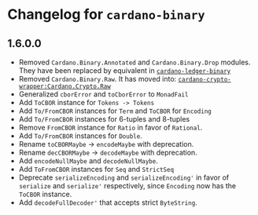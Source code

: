 # Changelog for `cardano-binary`

## 1.6.0.0

* Removed `Cardano.Binary.Annotated` and `Cardano.Binary.Drop` modules. They have been
  replaced by equivalent in
  [`cardano-ledger-binary`](https://github.com/input-output-hk/cardano-ledger/blob/master/libs/cardano-ledger-binary)
* Removed `Cardano.Binary.Raw`. It has moved into:
  [`cardano-crypto-wrapper:Cardano.Crypto.Raw`](https://github.com/input-output-hk/cardano-ledger/blob/master/eras/byron/crypto/src/Cardano/Crypto/Raw.hs)
* Generalized `cborError` and `toCborError` to `MonadFail`
* Add `ToCBOR` instance for `Tokens -> Tokens`
* Add `To/FromCBOR` instances for `Term` and `ToCBOR` for `Encoding`
* Add `To/FromCBOR` instances for 6-tuples and 8-tuples
* Remove `FromCBOR` instance for `Ratio` in favor of `Rational`.
* Add `To/FromCBOR` instances for `Double`.
* Rename `toCBORMaybe` -> `encodeMaybe` with deprecation.
* Rename `decCBORMaybe` -> `decodeMaybe` with deprecation.
* Add `encodeNullMaybe` and `decodeNullMaybe`.
* Add `ToFromCBOR` instances for `Seq` and `StrictSeq`
* Deprecate `serializeEncoding` and `serializeEncoding'` in favor of `serialize` and
  `serialize'` respectively, since `Encoding` now has the `ToCBOR` instance.
* Add `decodeFullDecoder'` that accepts strict `ByteString`.
